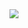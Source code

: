 <img src="https://github.com/musauyumaz/CSharp/blob/main/Gen%C3%A7ay%20Y%C4%B1ld%C4%B1z/A%E2%80%99dan%20Z%E2%80%99ye%20Temel%20C%23%2010%20Programlama%20E%C4%9Fitimi/93)%20Programlamada%20Operat%C3%B6r%20Okur%20Yazarl%C4%B1%C4%9F%C4%B1/gorsel1-10-1536x878.jpg" width="auto">

